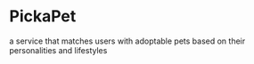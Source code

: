 # PickaPet
a service that matches users with adoptable pets based on their personalities and lifestyles
